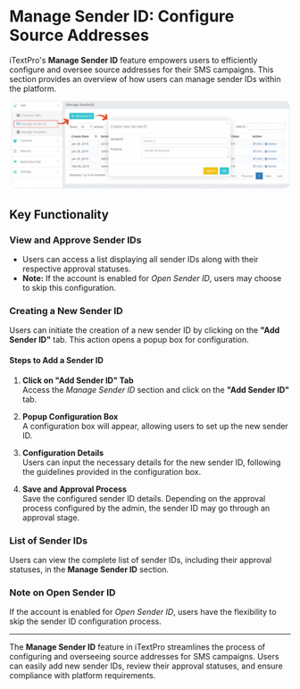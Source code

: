 # Manage Sender ID: Configure Source Addresses

iTextPro's **Manage Sender ID** feature empowers users to efficiently configure and oversee source addresses for their SMS campaigns. This section provides an overview of how users can manage sender IDs within the platform.

![Manage Sender ID](images/senderid1.png)

## Key Functionality

### View and Approve Sender IDs
- Users can access a list displaying all sender IDs along with their respective approval statuses.  
- **Note:** If the account is enabled for *Open Sender ID*, users may choose to skip this configuration.

### Creating a New Sender ID
Users can initiate the creation of a new sender ID by clicking on the **"Add Sender ID"** tab. This action opens a popup box for configuration.

#### Steps to Add a Sender ID

1. **Click on "Add Sender ID" Tab**  
   Access the *Manage Sender ID* section and click on the **"Add Sender ID"** tab.

2. **Popup Configuration Box**  
   A configuration box will appear, allowing users to set up the new sender ID.

3. **Configuration Details**  
   Users can input the necessary details for the new sender ID, following the guidelines provided in the configuration box.

4. **Save and Approval Process**  
   Save the configured sender ID details. Depending on the approval process configured by the admin, the sender ID may go through an approval stage.

### List of Sender IDs
Users can view the complete list of sender IDs, including their approval statuses, in the **Manage Sender ID** section.

### Note on Open Sender ID
If the account is enabled for *Open Sender ID*, users have the flexibility to skip the sender ID configuration process.

---

The **Manage Sender ID** feature in iTextPro streamlines the process of configuring and overseeing source addresses for SMS campaigns. Users can easily add new sender IDs, review their approval statuses, and ensure compliance with platform requirements.
